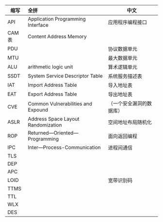 缩写|全拼|中文
-|:-|-
API|Application Programming Interface|应用程序编程接口
CAM表|Content Address Memory|
PDU| |协议数据单元
MTU || 最大数据单元
ALU|arithmetic logic unit| 算术逻辑单元
SSDT|System Service Descriptor Table| 系统服务描述表
IAT|Import Address Table| 导入地址表
EAT|Export Address Table| 导出地址表
CVE|Common Vulnerabilities and Expound|（一个安全漏洞的数据库）
ASLR|Address Space Layout Randomization| 空间地址布局随机化
ROP| Returned—Oriented—Programming| 面向返回编程
IPC| Inter—Process-Communication|进程间通信
TLS||
DEP||
APC||
LOID||宽带识别码
TTMS||
TTL||
WLX||
DES||
